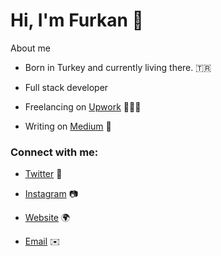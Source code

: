 <h1>Hi, I'm Furkan 👋</h1>
<h3">About me</h3>

- Born in Turkey and currently living there. 🇹🇷

- Full stack developer

- Freelancing on [Upwork](https://www.upwork.com/freelancers/furkansuren) 👨🏻‍💻

- Writing on [Medium](https://www.upwork.com/freelancers/furkansuren) 📝
  



<h3 align="left">Connect with me:</h3>

- [Twitter](https://twitter.com/surkanfuren) 🐤

- [Instagram](https://www.instagram.com/surkanfuren/) 📷

- [Website](https://www.furkansuren.com/) 🌍

- [Email](contact@furkansuren.com) ✉️
